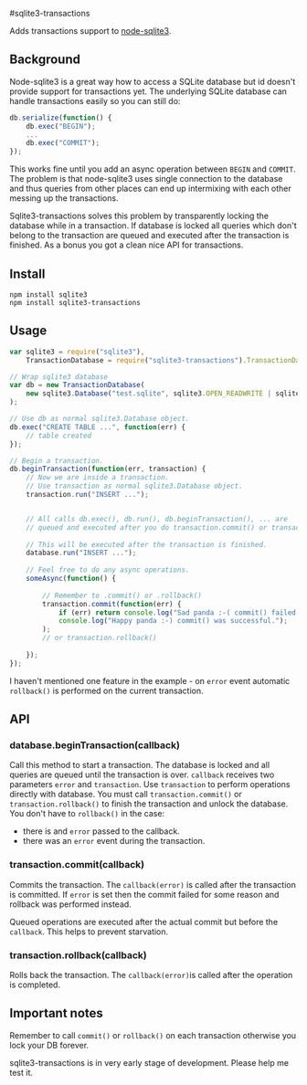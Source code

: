 #sqlite3-transactions

Adds transactions support to [node-sqlite3](https://github.com/developmentseed/node-sqlite3).

## Background

Node-sqlite3 is a great way how to access a SQLite database but id doesn't provide support for transactions yet. The underlying SQLite database can handle transactions easily so you can still do:
```javascript
db.serialize(function() {
    db.exec("BEGIN");
    ...
    db.exec("COMMIT");
});
```

This works fine until you add an async operation between `BEGIN` and `COMMIT`. The problem is that node-sqlite3 uses single connection to the database and thus queries from other places can end up intermixing with each other messing up the transactions.

Sqlite3-transactions solves this problem by transparently locking the database while in a transaction. If database is locked all queries which don't belong to the transaction are queued and executed after the transaction is finished. As a bonus you got a clean nice API for transactions.

## Install
```
npm install sqlite3
npm install sqlite3-transactions
```

## Usage
```javascript
var sqlite3 = require("sqlite3"),
	TransactionDatabase = require("sqlite3-transactions").TransactionDatabase;

// Wrap sqlite3 database
var db = new TransactionDatabase(
	new sqlite3.Database("test.sqlite", sqlite3.OPEN_READWRITE | sqlite3.OPEN_CREATE)
);

// Use db as normal sqlite3.Database object.
db.exec("CREATE TABLE ...", function(err) {
	// table created
});

// Begin a transaction.
db.beginTransaction(function(err, transaction) {
	// Now we are inside a transaction.
	// Use transaction as normal sqlite3.Database object.
	transaction.run("INSERT ...");


	// All calls db.exec(), db.run(), db.beginTransaction(), ... are
	// queued and executed after you do transaction.commit() or transaction.rollback()
	
	// This will be executed after the transaction is finished.
	database.run("INSERT ..."); 
    
    // Feel free to do any async operations.
    someAsync(function() {
    
        // Remember to .commit() or .rollback()
	    transaction.commit(function(err) {
            if (err) return console.log("Sad panda :-( commit() failed.", err);
            console.log("Happy panda :-) commit() was successful.");
        );
	    // or transaction.rollback()
        
    });
});
```

I haven't mentioned one feature in the example - on `error` event automatic `rollback()` is performed on the current transaction.

## API
### database.beginTransaction(callback)
Call this method to start a transaction. The database is locked and all queries are queued until the transaction is over. `callback` receives two parameters `error` and `transaction`. Use `transaction` to perform operations directly with database. You must call `transaction.commit()` or `transaction.rollback()` to finish the transaction and unlock the database. You don't have to `rollback()` in the case:

 * there is and `error` passed to the callback.
 * there was an `error` event during the transaction.

### transaction.commit(callback)
Commits the transaction. The `callback(error)` is called after the transaction is committed. If `error` is set then the commit failed for some reason and rollback was performed instead.

Queued operations are executed after the actual commit but before the `callback`. This helps to prevent starvation.

### transaction.rollback(callback)
Rolls back the transaction. The `callback(error)`is called after the operation is completed.


## Important notes
Remember to call `commit()` or `rollback()` on each transaction otherwise you lock your DB forever.

sqlite3-transactions is in very early stage of development. Please help me test it. 